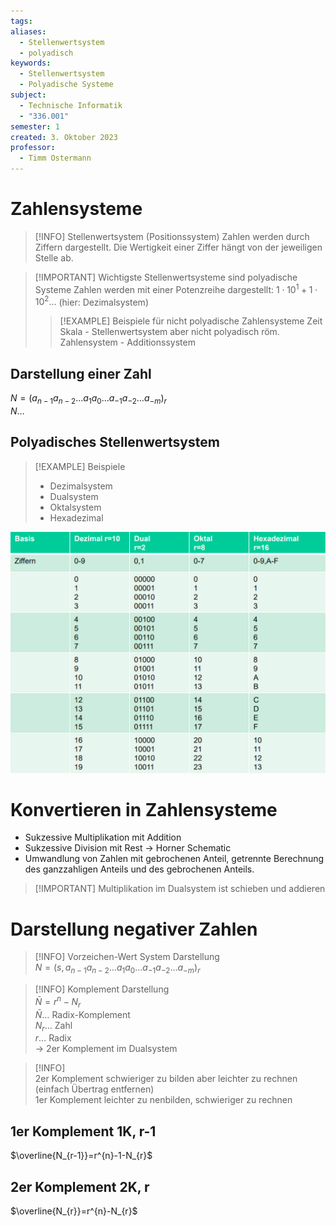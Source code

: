 ```yaml
---
tags: 
aliases:
  - Stellenwertsystem
  - polyadisch
keywords:
  - Stellenwertsystem
  - Polyadische Systeme
subject:
  - Technische Informatik
  - "336.001"
semester: 1
created: 3. Oktober 2023
professor:
  - Timm Ostermann
---
```

 

# Zahlensysteme

> [!INFO] Stellenwertsystem (Positionssystem)
> Zahlen werden durch Ziffern dargestellt.
> Die Wertigkeit einer Ziffer hängt von der jeweiligen Stelle ab.

> [!IMPORTANT] Wichtigste Stellenwertsysteme sind polyadische Systeme
> Zahlen werden mit einer Potenzreihe dargestellt:
> $1\cdot 10^1+1\cdot 10^2\dots$ (hier: Dezimalsystem)
>
> > [!EXAMPLE] Beispiele für nicht polyadische Zahlensysteme
> > Zeit Skala - Stellenwertsystem aber nicht polyadisch
> > röm. Zahlensystem - Additionssystem

## Darstellung einer Zahl

$N=(a_{n-1}a_{n-2}\dots a_{1}a_{0}\dots a_{-1}a_{-2}\dots a_{-m})_{r}$  
$N\dots$ 

## Polyadisches Stellenwertsystem

> [!EXAMPLE] Beispiele
> - Dezimalsystem
> - Dualsystem
> - Oktalsystem
> - Hexadezimal

![](assets/Pasted%20image%2020231003162318.png)

# Konvertieren in Zahlensysteme

- Sukzessive Multiplikation mit Addition
- Sukzessive Division mit Rest $\to$ Horner Schematic
- Umwandlung von Zahlen mit gebrochenen Anteil, getrennte Berechnung des ganzzahligen Anteils und des gebrochenen Anteils.

> [!IMPORTANT] Multiplikation im Dualsystem ist schieben und addieren

# Darstellung negativer Zahlen

> [!INFO] Vorzeichen-Wert System Darstellung  
> $N=(s,a_{n-1}a_{n-2}\dots a_{1}a_{0}\dots a_{-1}a_{-2}\dots a_{-m})_{r}$

> [!INFO] Komplement Darstellung  
> $\bar{N} = r^{n}-N_{r}$  
> $\bar{N}\dots$ Radix-Komplement  
> $N_{r}\dots$ Zahl  
> $r\dots$ Radix  
> $\to$ 2er Komplement im Dualsystem

> [!INFO]  
> 2er Komplement schwieriger zu bilden aber leichter zu rechnen (einfach Übertrag entfernen)  
> 1er Komplement leichter zu nenbilden, schwieriger zu rechnen

## 1er Komplement 1K, r-1

$\overline{N_{r-1}}=r^{n}-1-N_{r}$

## 2er Komplement 2K, r

$\overline{N_{r}}=r^{n}-N_{r}$